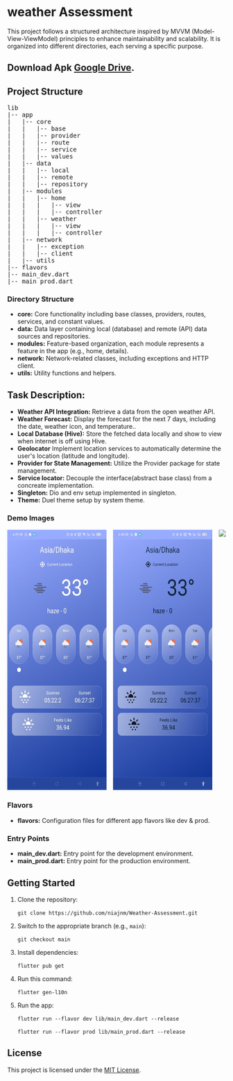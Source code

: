 <h1>weather Assessment</h1>

<p>This project follows a structured architecture inspired by MVVM (Model-View-ViewModel) principles to enhance maintainability and scalability. It is organized into different directories, each serving a specific purpose.</p>



<h2>Download Apk <a href="https://drive.google.com/drive/folders/1xvTwNib3G8GTwGqVN4OY0iRGeSscObnF?usp=sharing">Google Drive</a>.</h2>

<h2>Project Structure</h2>

<pre>
lib
|-- app
|   |-- core
|   |   |-- base
|   |   |-- provider
|   |   |-- route
|   |   |-- service
|   |   |-- values
|   |-- data
|   |   |-- local
|   |   |-- remote
|   |   |-- repository
|   |-- modules
|   |   |-- home
|   |   |   |-- view
|   |   |   |-- controller
|   |   |-- weather
|   |   |   |-- view
|   |   |   |-- controller
|   |-- network
|   |   |-- exception
|   |   |-- client
|   |-- utils
|-- flavors
|-- main_dev.dart
|-- main_prod.dart
</pre>

<h3>Directory Structure</h3>

<ul>
  <li><strong>core:</strong> Core functionality including base classes, providers, routes, services, and constant values.</li>
  <li><strong>data:</strong> Data layer containing local (database) and remote (API) data sources and repositories.</li>
  <li><strong>modules:</strong> Feature-based organization, each module represents a feature in the app (e.g., home, details).</li>
  <li><strong>network:</strong> Network-related classes, including exceptions and HTTP client.</li>
  <li><strong>utils:</strong> Utility functions and helpers.</li>
</ul>



<h2>Task Description:</h2>

<ul>
  <li><strong>Weather API Integration:</strong> Retrieve a data from the open weather  API.</li>
  <li><strong>Weather Forecast:</strong> Display the forecast for the next 7 days, including the date, weather icon, and temperature..</li>
  <li><strong>Local Database (Hive):</strong> Store the fetched data locally and show to view when internet is off using Hive.</li>
  <li><strong>Geolocator</strong> Implement location services to automatically determine the user's location (latitude and longitude).</li>
    <li><strong>Provider for State Management:</strong> Utilize the Provider package for state management.</li>
  <li><strong>Service locator:</strong> Decouple the interface(abstract base class) from a concreate implementation.</li>
    <li><strong>Singleton:</strong> Dio and env setup implemented in singleton.</li>
     <li><strong>Theme:</strong> Duel theme setup by system theme.</li>
    
    
</ul>



<h3>Demo Images</h3>
<div style="display:flex">
  <div style="margin-right:15px">
    <img src="images/home_light.jpeg" height="600"/>
  </div>
  <div style="margin-right:15px">
    <img src="images/home_dark.jpeg" height="600"/>
  </div>
  <div>
    <img src="images/details.jpeg" height="600"/>
  </div>
</div>

<h3>Flavors</h3>

<ul>
  <li><strong>flavors:</strong> Configuration files for different app flavors like dev & prod.</li>
</ul>

<h3>Entry Points</h3>

<ul>
  <li><strong>main_dev.dart:</strong> Entry point for the development environment.</li>
  <li><strong>main_prod.dart:</strong> Entry point for the production environment.</li>
</ul>

<h2>Getting Started</h2>

<ol>
  <li>Clone the repository:</li>

  <pre><code>git clone https://github.com/niajnm/Weather-Assessment.git</code></pre>

  <li>Switch to the appropriate branch (e.g., <code>main</code>):</li>

  <pre><code>git checkout main</code></pre>

  <li>Install dependencies:</li>

  <pre><code>flutter pub get</code></pre>

  <li>Run this command:</li>

  <pre><code>flutter gen-l10n</code></pre>

  <li>Run the app:</li>

  <pre><code>flutter run --flavor dev lib/main_dev.dart --release</code></pre>
  <pre><code>flutter run --flavor prod lib/main_prod.dart --release</code></pre>
</ol>


<h2>License</h2>

<p>This project is licensed under the <a href="LICENSE">MIT License</a>.</p>
